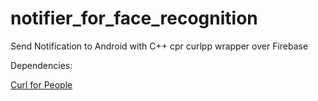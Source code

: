# notifier_for_face_recognition
Send Notification to Android with C++ cpr curlpp wrapper over Firebase

Dependencies:

[Curl for People](https://github.com/whoshuu/cpr)
